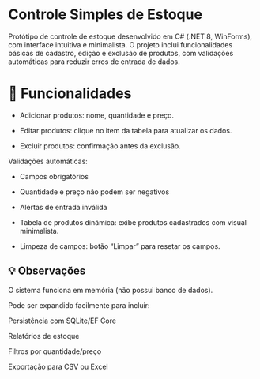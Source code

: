 # Controle Simples de Estoque


Protótipo de controle de estoque desenvolvido em C# (.NET 8, WinForms), com interface intuitiva e minimalista. O projeto inclui funcionalidades básicas de cadastro, edição e exclusão de produtos, com validações automáticas para reduzir erros de entrada de dados.

# 📝 Funcionalidades 

- Adicionar produtos: nome, quantidade e preço.

- Editar produtos: clique no item da tabela para atualizar os dados.

- Excluir produtos: confirmação antes da exclusão.

 Validações automáticas:

- Campos obrigatórios

- Quantidade e preço não podem ser negativos

- Alertas de entrada inválida

- Tabela de produtos dinâmica: exibe produtos cadastrados com visual minimalista.

- Limpeza de campos: botão “Limpar” para resetar os campos.

## 💡 Observações ##

O sistema funciona em memória (não possui banco de dados).

Pode ser expandido facilmente para incluir:

Persistência com SQLite/EF Core

Relatórios de estoque

Filtros por quantidade/preço

Exportação para CSV ou Excel

